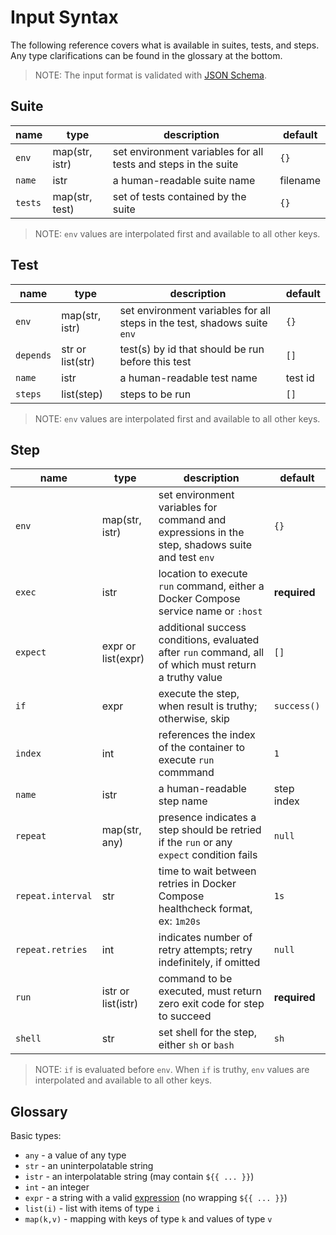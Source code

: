 # Input Syntax

The following reference covers what is available in suites, tests, and steps.
Any type clarifications can be found in the glossary at the bottom.

> NOTE: The input format is validated with [JSON Schema](https://github.com/Viasat/dctest/blob/main/schemas/input.yaml).

## Suite

| name | type | description | default |
| ---- | ---- | ----------- | ------- |
| `env` | map(str, istr) | set environment variables for all tests and steps in the suite | `{}` |
| `name` | istr | a human-readable suite name | filename |
| `tests` | map(str, test) | set of tests contained by the suite | `{}` |

> NOTE: `env` values are interpolated first and available to all other keys.

## Test

| name | type | description | default |
| ---- | ---- | ----------- | ------- |
| `env` | map(str, istr) | set environment variables for all steps in the test, shadows suite `env` | `{}` |
| `depends` | str or list(str) | test(s) by id that should be run before this test | `[]` |
| `name` | istr | a human-readable test name | test id |
| `steps` | list(step) | steps to be run | `[]` |

> NOTE: `env` values are interpolated first and available to all other keys.

## Step

| name | type | description | default |
| ---- | ---- | ----------- | ------- |
| `env` | map(str, istr) | set environment variables for command and expressions in the step, shadows suite and test `env` | `{}` |
| `exec` | istr | location to execute `run` command, either a Docker Compose service name or `:host` | **required** |
| `expect` | expr or list(expr) | additional success conditions, evaluated after `run` command, all of which must return a truthy value | `[]` |
| `if` | expr | execute the step, when result is truthy; otherwise, skip | `success()` |
| `index` | int | references the index of the container to execute `run` commmand | `1` |
| `name` | istr | a human-readable step name | step index |
| `repeat` | map(str, any) | presence indicates a step should be retried if the `run` or any `expect` condition fails | `null` |
| `repeat.interval` | str | time to wait between retries in Docker Compose healthcheck format, ex: `1m20s` | `1s` |
| `repeat.retries` | int | indicates number of retry attempts; retry indefinitely, if omitted | `null` |
| `run` | istr or list(istr) | command to be executed, must return zero exit code for step to succeed | **required** |
| `shell` | str | set shell for the step, either `sh` or `bash` | `sh` |

> NOTE: `if` is evaluated before `env`. When `if` is truthy, `env`
        values are interpolated and available to all other keys.

## Glossary

Basic types:

* `any` - a value of any type
* `str` - an uninterpolatable string
* `istr` - an interpolatable string (may contain `${{ ... }}`)
* `int` - an integer
* `expr` - a string with a valid [expression][1] (no wrapping `${{ ... }}`)
* `list(i)` - list with items of type `i`
* `map(k,v)` - mapping with keys of type `k` and values of type `v`

[1]: /reference/latest/expressions
